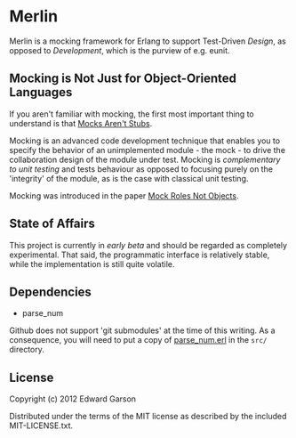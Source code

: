 # Merlin

Merlin is a mocking framework for Erlang to support Test-Driven *Design*, as opposed to *Development*, which is the purview of e.g. eunit.

## Mocking is Not Just for Object-Oriented Languages

If you aren't familiar with mocking, the first most important thing to understand is that [Mocks Aren't Stubs](http://martinfowler.com/articles/mocksArentStubs.html).

Mocking is an advanced code development technique that enables you to specify the behavior of an unimplemented module - the mock - to drive the collaboration design of the module under test. Mocking is *complementary to unit testing* and tests behaviour as opposed to focusing purely on the 'integrity' of the module, as is the case with classical unit testing.

Mocking was introduced in the paper [Mock Roles Not Objects](http://www.jmock.org/oopsla2004.pdf).

## State of Affairs

This project is currently in *early beta* and should be regarded as completely experimental. That said, the programmatic interface is relatively stable, while the implementation is still quite volatile.

## Dependencies

* parse_num

Github does not support 'git submodules' at the time of this writing. As a consequence, you will need to put a copy of [parse_num.erl](https://github.com/egarson/parse_num) in the `src/` directory.

## License

Copyright (c) 2012 Edward Garson

Distributed under the terms of the MIT license as described by the included MIT-LICENSE.txt.
